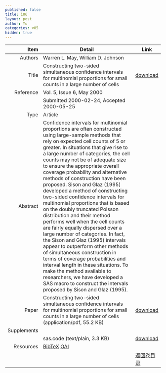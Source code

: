 ```yaml
---
published: false
title: i06
layout: post
author: Yu
categories: v05
hidden: true
---
```


| Item | Detail | Link |
|---:|---|---|
| Authors | Warren L. May, William D. Johnson| |
| Title |Constructing two-sided simultaneous confidence intervals for multinomial proportions for small counts in a large number of cells | [download](http://www.jstatsoft.org/v05/i06/paper) |
| Reference |Vol. 5, Issue 6, May 2000 | |
| | Submitted 2000-02-24, Accepted 2000-05-25| | 
| Type | Article| |
| Abstract | Confidence intervals for multinomial proportions are often constructed using large-sample methods that rely on expected cell counts of 5 or greater.  In situations that give rise to a large number of categories, the cell counts may not be of adequate size to ensure the appropriate overall coverage probability and alternative methods of construction have been proposed.  Sison and Glaz (1995) developed a method of constructing two-sided confidence intervals for multinomial proportions that is based on the doubly truncated Poisson distribution and their method performs well when the cell counts are fairly equally dispersed over a large number of categories.  In fact, the Sison and Glaz (1995) intervals appear to outperform other methods of simultaneous construction in terms of coverage probabilities and interval length in these situations.  To make the method available to researchers, we have developed a SAS macro to construct the intervals proposed by Sison and Glaz (1995).| |
| Paper | Constructing two-sided simultaneous confidence intervals for multinomial proportions for small counts in a large number of cells  (application/pdf, 55.2 KB)| [download](http://www.jstatsoft.org/v05/i06/paper) |
| Supplements | | |
| |sas.code  (text/plain, 3.3 KB)|  [download](http://www.jstatsoft.org/v05/i06/supp/1) |
| Resources | [BibTeX](http://www.jstatsoft.org/v05/i06/bibtex) [OAI](http://www.jstatsoft.org/oai?verb=GetRecord&identifier=oai.jstatsoft/v05/i06&prefix=oai_dc)| |
| |  | [返回卷目录]({{site.baseurl}}/volume/v05.html) |